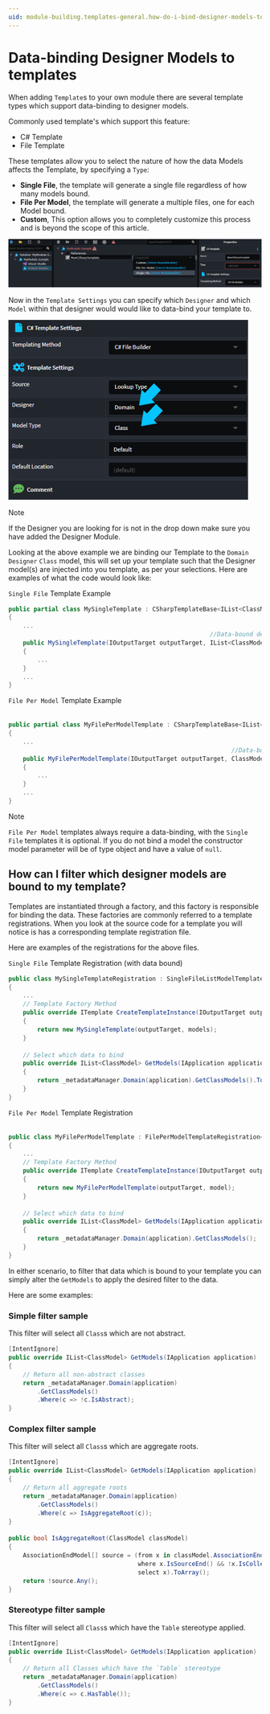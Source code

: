 ```yaml
---
uid: module-building.templates-general.how-do-i-bind-designer-models-to-templates
---
```


# Data-binding Designer Models to templates

When adding `Template`s to your own module there are several template types which support data-binding to designer models.

Commonly used template's which support this feature:

- C# Template
- File Template

These templates allow you to select the nature of how the data Models affects the Template, by specifying a `Type`:

- **Single File**, the template will generate a single file regardless of how many models bound.
- **File Per Model**, the template will generate a multiple files, one for each Model bound.
- **Custom**, This option allows you to completely customize this process and is beyond the scope of this article.

![Select Template Type](./images/template-type.png)

Now in the `Template Settings` you can specify which `Designer` and which `Model` within that designer would would like to data-bind your template to.

![Bind the Model Type](./images/data-bind-template.png)

> [!NOTE]
> If the Designer you are looking for is not in the drop down make sure you have added the Designer Module. [](xref:module-building.templates-general.how-do-i-access-designer-models)

Looking at the above example we are binding our Template to the `Domain Designer` `Class` model, this will set up your template such that the Designer model(s) are injected into you template, as per your selections. Here are examples of what the code would look like:

`Single File` Template Example

```csharp
public partial class MySingleTemplate : CSharpTemplateBase<IList<ClassModel>>, ICSharpFileBuilderTemplate
{
    ...
                                                        //Data-bound designer models
    public MySingleTemplate(IOutputTarget outputTarget, IList<ClassModel> model) : base(TemplateId, outputTarget, model)
    {
        ...
    }
    ...
}

```

`File Per Model` Template Example

```csharp

public partial class MyFilePerModelTemplate : CSharpTemplateBase<IList<ClassModel>>, ICSharpFileBuilderTemplate
{
    ...
                                                              //Data-bound designer model
    public MyFilePerModelTemplate(IOutputTarget outputTarget, ClassModel model) : base(TemplateId, outputTarget, model)
    {
        ...
    }
    ...
}

```

> [!NOTE]
> `File Per Model` templates always require a data-binding, with the `Single File` templates it is optional. If you do not bind a model the constructor model parameter will be of type object and have a value of `null`.

## How can I filter which designer models are bound to my template?

Templates are instantiated through a factory, and this factory is responsible for binding the data. These factories are commonly referred to a template registrations. When you look at the source code for a template you will notice is has a corresponding template  registration file.

Here are examples of the registrations for the above files.

`Single File` Template Registration (with data bound)

```csharp
public class MySingleTemplateRegistration : SingleFileListModelTemplateRegistration<ClassModel>
{
    ...
    // Template Factory Method
    public override ITemplate CreateTemplateInstance(IOutputTarget outputTarget, IList<ClassModel> models)
    {
        return new MySingleTemplate(outputTarget, models);
    }

    // Select which data to bind
    public override IList<ClassModel> GetModels(IApplication application)
    {
        return _metadataManager.Domain(application).GetClassModels().ToList();
    }
}
```

`File Per Model` Template Registration

```csharp

public class MyFilePerModelTemplate : FilePerModelTemplateRegistration<ClassModel>
{
    ...
    // Template Factory Method
    public override ITemplate CreateTemplateInstance(IOutputTarget outputTarget, ClassModel model)
    {
        return new MyFilePerModelTemplate(outputTarget, model);
    }

    // Select which data to bind
    public override IList<ClassModel> GetModels(IApplication application)
    {
        return _metadataManager.Domain(application).GetClassModels();
    }
}

```

In either scenario, to filter that data which is bound to your template you can simply alter the `GetModels` to apply the desired filter to the data.

Here are some examples:

### Simple filter sample

This filter will select all `Class`s which are not abstract.

```csharp
[IntentIgnore]
public override IList<ClassModel> GetModels(IApplication application)
{
    // Return all non-abstract classes
    return _metadataManager.Domain(application)
        .GetClassModels()
        .Where(c => !c.IsAbstract);
}

```

### Complex filter sample

This filter will select all `Class`s which are aggregate roots.

```csharp
[IntentIgnore]
public override IList<ClassModel> GetModels(IApplication application)
{
    // Return all aggregate roots
    return _metadataManager.Domain(application)
        .GetClassModels()
        .Where(c => IsAggregateRoot(c));
}

public bool IsAggregateRoot(ClassModel classModel)
{
    AssociationEndModel[] source = (from x in classModel.AssociationEnds()
                                    where x.IsSourceEnd() && !x.IsCollection && !x.IsNullable
                                    select x).ToArray();
    return !source.Any();
}

```

### Stereotype filter sample

This filter will select all `Class`s which have the `Table` stereotype applied.

```csharp
[IntentIgnore]
public override IList<ClassModel> GetModels(IApplication application)
{
    // Return all Classes which have the `Table` stereotype
    return _metadataManager.Domain(application)
        .GetClassModels()
        .Where(c => c.HasTable());
}

```
